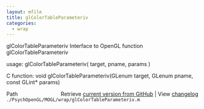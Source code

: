 ```yaml
---
layout: mfile
title: glColorTableParameteriv
categories:
  - wrap
---
```


glColorTableParameteriv  Interface to OpenGL function glColorTableParameteriv

usage:  glColorTableParameteriv\( target, pname, params \)

C function:  void glColorTableParameteriv\(GLenum target, GLenum pname, const GLint\* params\)


<div class="code_header" style="text-align:right;">
  <span style="float:left;">Path&nbsp;&nbsp;</span> <span class="counter">Retrieve <a href=
  "https://raw.github.com/Psychtoolbox-3/Psychtoolbox-3/beta/./PsychOpenGL/MOGL/wrap/glColorTableParameteriv.m">current version from GitHub</a> | View <a href=
  "https://github.com/Psychtoolbox-3/Psychtoolbox-3/commits/beta/./PsychOpenGL/MOGL/wrap/glColorTableParameteriv.m">changelog</a></span>
</div>
<div class="code">
  <code>./PsychOpenGL/MOGL/wrap/glColorTableParameteriv.m</code>
</div>
